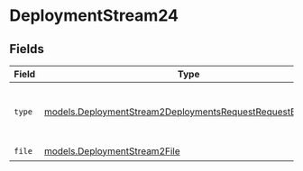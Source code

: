 # DeploymentStream24


## Fields

| Field                                                                                                                        | Type                                                                                                                         | Required                                                                                                                     | Description                                                                                                                  |
| ---------------------------------------------------------------------------------------------------------------------------- | ---------------------------------------------------------------------------------------------------------------------------- | ---------------------------------------------------------------------------------------------------------------------------- | ---------------------------------------------------------------------------------------------------------------------------- |
| `type`                                                                                                                       | [models.DeploymentStream2DeploymentsRequestRequestBodyType](../models/deploymentstream2deploymentsrequestrequestbodytype.md) | :heavy_check_mark:                                                                                                           | The type of the content part. Always `file`.                                                                                 |
| `file`                                                                                                                       | [models.DeploymentStream2File](../models/deploymentstream2file.md)                                                           | :heavy_check_mark:                                                                                                           | N/A                                                                                                                          |
